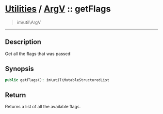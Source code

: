 # [Utilities](util.md) / [ArgV](util-ArgV.md) :: getFlags
 > im\util\ArgV
____

## Description
Get all the flags that was passed

## Synopsis
```php
public getFlags(): im\util\MutableStructuredList
```

## Return
Returns a list of all the available flags.
